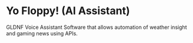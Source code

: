 # Yo Floppy!  (AI Assistant)
GLDNF Voice Assistant Software that allows automation of weather insight and gaming news using APIs.






